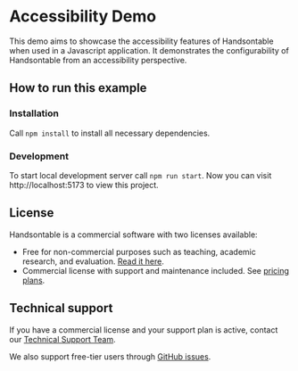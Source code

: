 # Accessibility Demo

This demo aims to showcase the accessibility features of Handsontable when used in a Javascript application. It demonstrates the configurability of Handsontable from an accessibility perspective.

## How to run this example
### Installation

Call `npm install` to install all necessary dependencies.

### Development

To start local development server call `npm run start`. Now you can visit http://localhost:5173 to view this project.

## License

Handsontable is a commercial software with two licenses available:

- Free for non-commercial purposes such as teaching, academic research, and evaluation. [Read it here](https://github.com/handsontable/handsontable/blob/master/handsontable-non-commercial-license.pdf).
- Commercial license with support and maintenance included. See [pricing plans](https://handsontable.com/pricing).

## Technical support

If you have a commercial license and your support plan is active, contact our [Technical Support Team](https://handsontable.com/contact?category=technical_support).

We also support free-tier users through [GitHub issues](https://github.com/handsontable/handsontable/issues).
